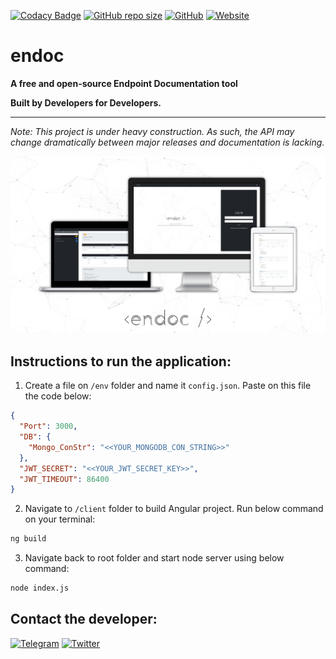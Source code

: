 [![Codacy Badge](https://api.codacy.com/project/badge/Grade/6b9e1d0369304849a1489323bb10e2c2)](https://app.codacy.com/manual/agonxgashi/endoc/dashboard)
[![GitHub repo size](https://img.shields.io/github/repo-size/endoc/endoc)](https://github.com/endoc/endoc/)
[![GitHub](https://img.shields.io/github/license/endoc/endoc)](https://github.com/endoc/endoc/blob/master/LICENSE)
[![Website](https://img.shields.io/website?down_color=lightgrey&down_message=Down&label=Website&up_color=green&up_message=Up&url=http%3A%2F%2Fendoc.herokuapp.com%2F)](http://endoc.herokuapp.com/)


# endoc
**A free and open-source Endpoint Documentation tool**

**Built by Developers for Developers.**

---

*Note: This project is under heavy construction. As such, the API may change dramatically between major releases and documentation is lacking.*

[![](./assets/images/endoc_mockup.png "Homepage")](http://endoc.herokuapp.com/)



## Instructions to run the application: 

1) Create a file on `/env` folder and name it `config.json`. Paste on this file the code below:

```JSON
{
  "Port": 3000,
  "DB": {
    "Mongo_ConStr": "<<YOUR_MONGODB_CON_STRING>>"
  },
  "JWT_SECRET": "<<YOUR_JWT_SECRET_KEY>>",
  "JWT_TIMEOUT": 86400
}
```

2) Navigate to `/client` folder to build Angular project. Run below command on your terminal: 
```Bash
ng build 
```

3) Navigate back to root folder and start node server using below command:

 ```Bash
node index.js
```

## Contact the developer: 
[![Telegram](https://img.shields.io/badge/-Telegram-blue?logo=Telegram)](https://t.me/agonxgashi)
[![Twitter](https://img.shields.io/badge/-Twitter-9cf?logo=Twitter)](https://twitter.com/agonxgashi)
